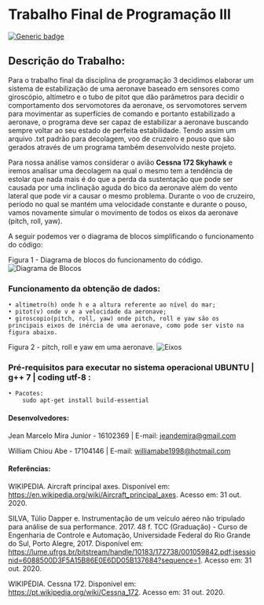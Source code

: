 # **Trabalho Final de Programação III**

[![Generic badge](https://img.shields.io/badge/Status-Construção-<COLOR>.svg)](https://shields.io/)

##  Descrição do Trabalho:
Para o trabalho final da disciplina  de programação 3 decidimos elaborar um sistema de estabilização de uma aeronave baseado em sensores como giroscópio, altímetro e o tubo de pitot que dão parâmetros para decidir o comportamento dos servomotores da aeronave, os servomotores servem para movimentar as superfícies de comando e portanto estabilizado a aeronave, o programa deve ser capaz de estabilizar a aeronave buscando sempre voltar ao seu estado de perfeita estabilidade. Tendo assim um arquivo .txt padrão para decolagem, voo de cruzeiro e pouso que são gerados através de um programa também desenvolvido neste projeto.

Para nossa análise vamos considerar o avião **Cessna 172 Skyhawk** e iremos analisar uma decolagem na qual o mesmo tem a tendência de estolar que nada mais é do que a perda da sustentação que pode ser causada por uma inclinação aguda do bico da aeronave além do vento lateral que pode vir a causar o mesmo problema. Durante o voo de cruzeiro, período no qual se mantém uma velocidade constante e durante o pouso, vamos novamente simular o movimento de todos os eixos da aeronave (pitch, roll, yaw).

A seguir podemos ver o diagrama de blocos simplificando o funcionamento do código:


Figura 1 - Diagrama de blocos do funcionamento do código.
![Diagrama de Blocos](https://github.com/jeanmira/Trabalho-Final-CPP/blob/master/Imagens/diagrama.png)
        
###    Funcionamento da obtenção de dados:
    • altimetro(h) onde h e a altura referente ao nível do mar;
    • pitot(v) onde v e a velocidade da aeronave;
    • giroscopio(pitch, roll, yaw) onde pitch, roll e yaw são os principais eixos de inércia de uma aeronave, como pode ser visto na figura abaixo.

   Figura 2 - pitch, roll e yaw em uma aeronave.
   ![Eixos](https://github.com/jeanmira/Trabalho-Final-CPP/blob/master/Imagens/eixos.png)
   
### Pré-requisitos para executar no sistema operacional UBUNTU | g++ 7 | coding utf-8 :
    • Pacotes:
        sudo apt-get install build-essential

#### Desenvolvedores:
Jean Marcelo Mira Junior - 16102369 | E-mail: jeandemira@gmail.com

William Chiou Abe - 17104146 | E-mail: williamabe1998@hotmail.com



#### Referências:
WIKIPEDIA. Aircraft principal axes. Disponível em: https://en.wikipedia.org/wiki/Aircraft_principal_axes. Acesso em: 31 out. 2020.

SILVA, Túlio Dapper e. Instrumentação de um veículo aéreo não tripulado para análise de sua performance. 2017. 48 f. TCC (Graduação) - Curso de Engenharia de Controle e Automação, Universidade Federal do Rio Grande do Sul, Porto Alegre, 2017. Disponível em: https://lume.ufrgs.br/bitstream/handle/10183/172738/001059842.pdf;jsessionid=6088500D3F5A15B86E0E6DD05B137684?sequence=1. Acesso em: 31 out. 2020.

WIKIPÉDIA. Cessna 172. Disponível em: https://pt.wikipedia.org/wiki/Cessna_172. Acesso em: 31 out. 2020.


